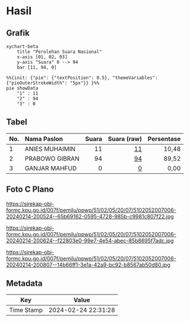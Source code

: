 # Hasil

## Grafik

```mermaid
xychart-beta
    title "Perolehan Suara Nasional"
    x-axis [01, 02, 03]
    y-axis "Suara" 0 --> 94
    bar [11, 94, 0]
```

```mermaid
%%{init: {"pie": {"textPosition": 0.5}, "themeVariables": {"pieOuterStrokeWidth": "5px"}} }%%
pie showData
    "1" : 11
    "2" : 94
    "3" : 0
```

## Tabel

| No. | Nama Paslon    | Suara | Suara (raw) | Persentase |
|:--- |:-------------- | -----:| -----------:| ----------:|
| 1   | ANIES MUHAIMIN | 11    | [11][p-1]   | 10,48      |
| 2   | PRABOWO GIBRAN | 94    | [94][p-2]   | 89,52      |
| 3   | GANJAR MAHFUD  | 0     | [0][p-3]    | 0,00       |


[p-1]: https://github.com/gigit-pemilu/pemilu-2024/blob/main/pilpres/hitung-suara/sub/51-bali/sub/02-tabanan/sub/05-tabanan/sub/2007-denbantas/sub/006-tps/sub/paslon-1.txt
[p-2]: https://github.com/gigit-pemilu/pemilu-2024/blob/main/pilpres/hitung-suara/sub/51-bali/sub/02-tabanan/sub/05-tabanan/sub/2007-denbantas/sub/006-tps/sub/paslon-2.txt
[p-3]: https://github.com/gigit-pemilu/pemilu-2024/blob/main/pilpres/hitung-suara/sub/51-bali/sub/02-tabanan/sub/05-tabanan/sub/2007-denbantas/sub/006-tps/sub/paslon-3.txt

## Foto C Plano

https://sirekap-obj-formc.kpu.go.id/007f/pemilu/ppwp/51/02/05/20/07/5102052007006-20240214-200524--65b69162-0595-4728-985b-c9981c807f22.jpg

https://sirekap-obj-formc.kpu.go.id/007f/pemilu/ppwp/51/02/05/20/07/5102052007006-20240214-200624--f22803e0-99e7-4e54-abec-85b8695f7adc.jpg

https://sirekap-obj-formc.kpu.go.id/007f/pemilu/ppwp/51/02/05/20/07/5102052007006-20240214-200807--14b66ff1-3e1a-42a9-bc92-b8567ab50d80.jpg


## Metadata

| Key        | Value               |
| ---------- | ------------------- |
| Time Stamp | 2024-02-24 22:31:28 |



